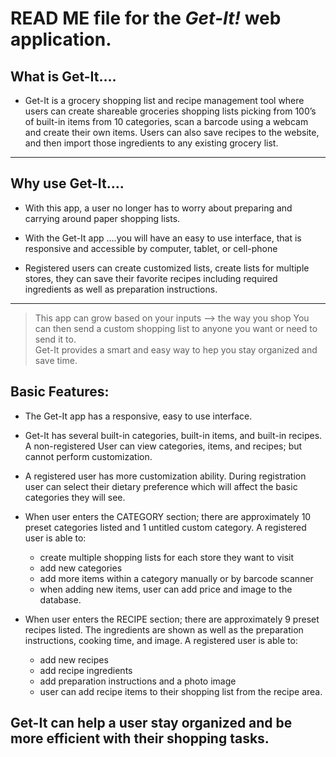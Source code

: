 # READ ME file  for the  *Get-It!*  web application.

## What is Get-It….

 - Get-It is a grocery shopping list and recipe management tool where users can create shareable groceries shopping lists picking from 100’s of built-in items from 10 categories, scan a barcode using a webcam and create their own items. Users can also save recipes to the website, and then import those ingredients to any existing grocery list.
---

## Why use Get-It….

 - With this app, a user no longer has to worry about preparing and carrying around  paper shopping lists.

 - With the Get-It app ….you will have an easy to use interface, that is responsive and accessible by computer, tablet, or cell-phone  

 - Registered users can create customized lists, create lists for multiple stores, they can save their favorite recipes including required ingredients as well as preparation instructions.

---
> This app can grow based on your inputs —> the way you shop
> You can then send a custom shopping list  to anyone you want or need to send it to.  
> Get-It provides a smart and easy way to hep you stay organized and save time.
 

## Basic Features:  

 - The Get-It app has a responsive, easy to use interface. 

 - Get-It has several built-in categories, built-in items, and built-in recipes. A non-registered User can view categories, items, and recipes; but cannot perform customization.

 - A registered user has more customization ability. During registration user can select their dietary preference which will affect the basic categories they will see.

 - When user enters the CATEGORY section; there are approximately 10 preset categories listed and 1 untitled custom category. A registered user is able to:
   - create multiple shopping lists for each store they want to visit
   - add new categories 
   - add more items within a category manually or by barcode scanner
   - when adding new items, user can add price and image to the database.
		
 - When user enters the RECIPE section; there are approximately 9 preset recipes listed. The ingredients are shown as well as the preparation instructions, cooking time, and image. A registered user is able to:
   - add new recipes
   - add recipe ingredients
   - add preparation instructions and a photo image
   - user can add recipe items to their shopping list from the recipe area.

## Get-It can help a user stay organized and be more efficient with their shopping tasks.
